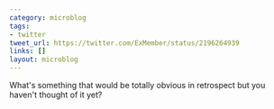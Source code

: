 ```yaml
---
category: microblog
tags:
- twitter
tweet_url: https://twitter.com/ExMember/status/2196264939
links: []
layout: microblog
---
```

What's something that would be totally obvious in retrospect but you haven't thought of it yet?
